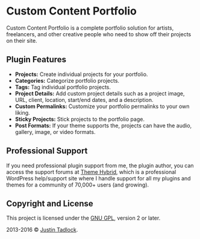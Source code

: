 # Custom Content Portfolio

Custom Content Portfolio is a complete portfolio solution for artists, freelancers, and other creative people who need to show off their projects on their site.

## Plugin Features

* **Projects:** Create individual projects for your portfolio.
* **Categories:** Categorize portfolio projects.
* **Tags:** Tag individual portfolio projects.
* **Project Details:** Add custom project details such as a project image, URL, client, location, start/end dates, and a description.
* **Custom Permalinks:** Customize your portfolio permalinks to your own liking.
* **Sticky Projects:** Stick projects to the portfolio page.
* **Post Formats:** If your theme supports the, projects can have the audio, gallery, image, or video formats.

## Professional Support

If you need professional plugin support from me, the plugin author, you can access the support forums at [Theme Hybrid](http://themehybrid.com/board/topics), which is a professional WordPress help/support site where I handle support for all my plugins and themes for a community of 70,000+ users (and growing).

## Copyright and License

This project is licensed under the [GNU GPL](http://www.gnu.org/licenses/old-licenses/gpl-2.0.html), version 2 or later.

2013-2016 &copy; [Justin Tadlock](http://justintadlock.com).
